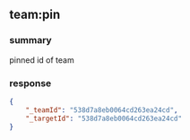 ## team:pin

### summary
pinned id of team

### response
```json
{
    "_teamId": "538d7a8eb0064cd263ea24cd",
    "_targetId": "538d7a8eb0064cd263ea24cd"
}
```
